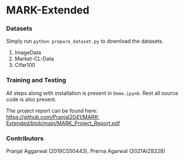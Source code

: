 # MARK-Extended

### Datasets

Simply run `python prepare_dataset.py` to download the datasets.

1. ImageData
2. Market-CL-Data
3. Cifar100


### Training and Testing

All steps along with installation is present in ```Demo.ipynb```. Rest all source code is also present. 

The project report can be found here: https://github.com/Pranjal2041/MARK-Extended/blob/main/MARK_Project_Report.pdf

### Contributors 

Pranjal Aggarwal (2019CS50443), Prerna Agarwal (2021AIZ8328)
